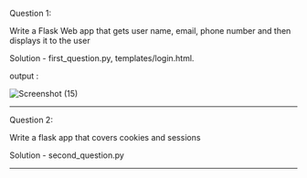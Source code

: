 Question 1:

Write a Flask Web app that gets user name, email, phone number and then displays it to the user

Solution - first_question.py, templates/login.html.

output : 

![Screenshot (15)](https://user-images.githubusercontent.com/113915370/191521794-d9815247-a860-4b09-9b69-e4ba4a8a23bf.png)

_______________________________________________________________________________________________________

Question 2:

Write a flask app that covers cookies and sessions

Solution - second_question.py

_______________________________________________________________________________________________________


